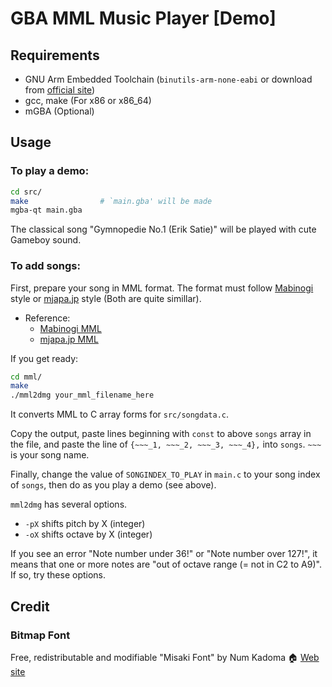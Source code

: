 # GBA MML Music Player \[Demo\]

## Requirements

- GNU Arm Embedded Toolchain (`binutils-arm-none-eabi` or download from [official site](https://developer.arm.com/tools-and-software/open-source-software/developer-tools/gnu-toolchain/gnu-rm/downloads))
- gcc, make (For x86 or x86_64)
- mGBA (Optional)

## Usage

### To play a demo:

```sh
cd src/
make                # `main.gba' will be made
mgba-qt main.gba
```

The classical song "Gymnopedie No.1 (Erik Satie)" will be played with cute Gameboy sound.

### To add songs:

First, prepare your song in MML format.
The format must follow
[Mabinogi](https://mabinogi.nexon.co.jp/) style
or
[mjapa.jp](https://music-school.mjapa.jp/) style (Both are quite simillar).

- Reference:
    - [Mabinogi MML](https://wikiwiki.jp/mabinogi/%E9%9F%B3%E6%A5%BD/MML)
    - [mjapa.jp MML](https://music-school.mjapa.jp/mml_to_midi_converter.html#mml_image)

If you get ready:

```sh
cd mml/
make
./mml2dmg your_mml_filename_here
```

It converts MML to C array forms for `src/songdata.c`.

Copy the output, paste lines beginning with `const` to above `songs` array in the file,
and paste the line of `{~~~_1, ~~~_2, ~~~_3, ~~~_4},` into `songs`.
`~~~` is your song name.

Finally, change the value of `SONGINDEX_TO_PLAY` in `main.c` to your song index of `songs`,
then do as you play a demo (see above).

`mml2dmg` has several options.

- `-pX` shifts pitch by X (integer)
- `-oX` shifts octave by X (integer)
<!-- - `-vX` tells converter the velocity scale mode (X=w for SMW MML (256), =m for Mabinogi (16)) (Not implemented yet) -->

If you see an error "Note number under 36!" or "Note number over 127!",
it means that one or more notes are "out of octave range (= not in C2 to A9)".
If so, try these options.

## Credit

### Bitmap Font

Free, redistributable and modifiable
"Misaki Font" by Num Kadoma :house: [Web site](https://littlelimit.net/misaki.htm)
